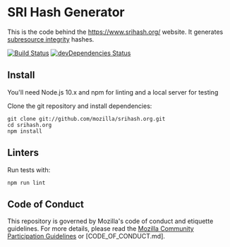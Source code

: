 # SRI Hash Generator

This is the code behind the <https://www.srihash.org/> website. It generates [subresource integrity](https://www.w3.org/TR/SRI/) hashes.

[![Build Status](https://travis-ci.org/mozilla/srihash.org.svg?branch=master)](https://travis-ci.org/mozilla/srihash.org)
[![devDependencies Status](https://david-dm.org/mozilla/srihash.org/dev-status.svg)](https://david-dm.org/mozilla/srihash.org?type=dev)

## Install

You'll need Node.js 10.x and npm for linting and a local server for testing

Clone the git repository and install dependencies:

```shell
git clone git://github.com/mozilla/srihash.org.git
cd srihash.org
npm install
```

## Linters

Run tests with:

```shell
npm run lint
```

## Code of Conduct
This repository is governed by Mozilla's code of conduct and etiquette guidelines.
For more details, please read the
[Mozilla Community Participation Guidelines](https://www.mozilla.org/about/governance/policies/participation/) or [CODE_OF_CONDUCT.md].
